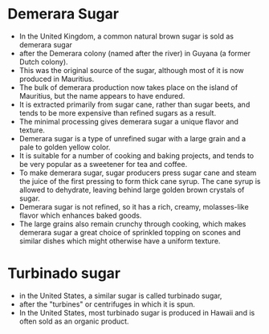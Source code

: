 # Demerara Sugar

* In the United Kingdom, a common natural brown sugar is sold as demerara sugar
* after the Demerara colony (named after the river) in Guyana (a former Dutch colony). 
* This was the original source of the sugar, although most of it is now produced in Mauritius.
* The bulk of demerara production now takes place on the island of Mauritius, but the name appears to have endured. 
* It is extracted primarily from sugar cane, rather than sugar beets, and tends to be more expensive than refined sugars as a result. 
* The minimal processing gives demerara sugar a unique flavor and texture.
* Demerara sugar is a type of unrefined sugar with a large grain and a pale to golden yellow color. 
* It is suitable for a number of cooking and baking projects, and tends to be very popular as a sweetener for tea and coffee.
* To make demerara sugar, sugar producers press sugar cane and steam the juice of the first pressing to form thick cane syrup. The cane syrup is allowed to dehydrate, leaving behind large golden brown crystals of sugar. 
* Demerara sugar is not refined, so it has a rich, creamy, molasses-like flavor which enhances baked goods. 
* The large grains also remain crunchy through cooking, which makes demerara sugar a great choice of sprinkled topping on scones and similar dishes which might otherwise have a uniform texture.

# Turbinado sugar
* in the United States, a similar sugar is called turbinado sugar, 
* after the "turbines" or centrifuges in which it is spun.
* In the United States, most turbinado sugar is produced in Hawaii and is often sold as an organic product.
